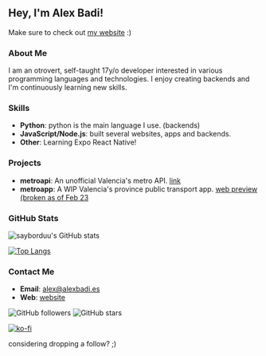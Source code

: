 ## Hey, I'm Alex Badi! 
Make sure to check out [my website](https://alexbadi.es) :)

### About Me
I am an otrovert, self-taught 17y/o developer interested in various programming languages and technologies. I enjoy creating backends and I'm continuously learning new skills.

### Skills
- **Python**: python is the main language I use. (backends)
- **JavaScript/Node.js**: built several websites, apps and backends.
- **Other**: Learning Expo React Native!

### Projects
- **metroapi**: An unofficial Valencia's metro API. [link](https://docs.metroapi.alexbadi.es)
- **metroapp**: A WIP Valencia's province public transport app. [web preview (broken as of Feb 23](https://metroapp.alexbadi.es/)

### GitHub Stats
![sayborduu's GitHub stats](https://ghstatsnew.vercel.app/api?username=sayborduu&show=prs_merged_percentage)

[![Top Langs](https://ghstatsnew.vercel.app/api/top-langs/?username=sayborduu&layout=donut)](https://github.com/sayborduu)

### Contact Me
- **Email**: [alex@alexbadi.es](mailto:alex@alexbadi.es)
- **Web**: [website](https://alexbadi.es)

![GitHub followers](https://img.shields.io/github/followers/sayborduu?style=social)
![GitHub stars](https://img.shields.io/github/stars/sayborduu?style=social)

[![ko-fi](https://ko-fi.com/img/githubbutton_sm.svg)](https://ko-fi.com/S6S017Q38Y)

considering dropping a follow? ;)
